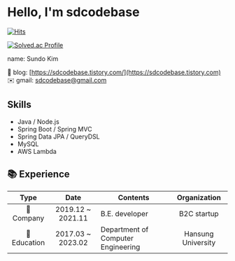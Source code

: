# Hello, I'm sdcodebase

[![Hits](https://hits.seeyoufarm.com/api/count/incr/badge.svg?url=https%3A%2F%2Fgithub.com%2Fsdcodebase%2Fhit-counter&count_bg=%2379C83D&title_bg=%23555555&icon=&icon_color=%23E7E7E7&title=hits&edge_flat=false)](https://hits.seeyoufarm.com)

[![Solved.ac Profile](http://mazassumnida.wtf/api/v2/generate_badge?boj=sdcodebase)](https://solved.ac/sdcodebase/)


name: Sundo Kim

📮 blog: [https://sdcodebase.tistory.com/](https://sdcodebase.tistory.com)
✉️ gmail: sdcodebase@gmail.com

## Skills
- Java / Node.js
- Spring Boot / Spring MVC
- Spring Data JPA / QueryDSL
- MySQL
- AWS Lambda

## 📚 Experience

|         Type          |       Date        | Contents                                  |  Organization   |
| :-------------------: | :---------------: | ----------------------------------------- | :-------------: |
|     🌃 Company     | 2019.12 ~ 2021.11 | B.E. developer                                |  B2C startup  |
|      🏫 Education      | 2017.03 ~ 2023.02 | Department of Computer Engineering       | Hansung University |
